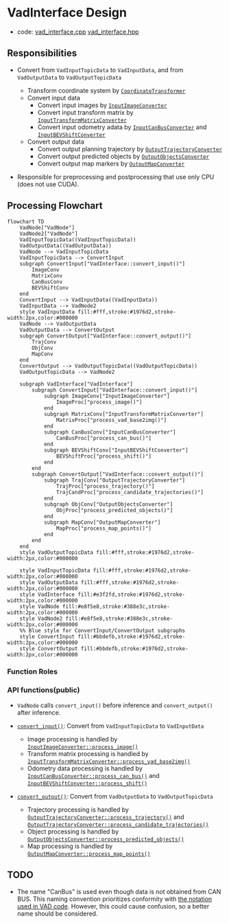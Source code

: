 # VadInterface Design

- code: [vad_interface.cpp](../lib/vad_interface.cpp) [vad_interface.hpp](../include/autoware/tensorrt_vad/vad_interface.hpp)

## Responsibilities

-  Convert from `VadInputTopicData` to `VadInputData`, and from `VadOutputData` to `VadOutputTopicData`
   - Transform coordinate system by [`CoordinateTransformer`](../include/autoware/tensorrt_vad/coordinate_transformer.hpp)
   - Convert input data
     - Convert input images by [`InputImageConverter`](../include/autoware/tensorrt_vad/input_converter/image_converter.hpp)
     - Convert input transform matrix by [`InputTransformMatrixConverter`](../include/autoware/tensorrt_vad/input_converter/transform_matrix_converter.hpp)
     - Convert input odometry adata by [`InputCanBusConverter`](../include/autoware/tensorrt_vad/input_converter/can_bus_converter.hpp) and [`InputBEVShiftConverter`](../include/autoware/tensorrt_vad/input_converter/bev_shift_converter.hpp)
   - Convert output data
     - Convert output planning trajectory by [`OutputTrajectoryConverter`](../include/autoware/tensorrt_vad/output_converter/trajectory_converter.hpp)
     - Convert output predicted objects by [`OutputObjectsConverter`](../include/autoware/tensorrt_vad/output_converter/objects_converter.hpp)
     - Convert output map markers by [`OutputMapConverter`](../include/autoware/tensorrt_vad/output_converter/map_converter.hpp)

- Responsible for preprocessing and postprocessing that use only CPU (does not use CUDA).

## Processing Flowchart

```mermaid
flowchart TD
    VadNode["VadNode"]
    VadNode2["VadNode"]
    VadInputTopicData((VadInputTopicData))
    VadOutputData((VadOutputData))
    VadNode --> VadInputTopicData
    VadInputTopicData --> ConvertInput
    subgraph ConvertInput["VadInterface::convert_input()"]
        ImageConv
        MatrixConv
        CanBusConv
        BEVShiftConv
    end
    ConvertInput --> VadInputData((VadInputData))
    VadInputData --> VadNode2
    style VadInputData fill:#fff,stroke:#1976d2,stroke-width:2px,color:#000000
    VadNode --> VadOutputData
    VadOutputData --> ConvertOutput
    subgraph ConvertOutput["VadInterface::convert_output()"]
        TrajConv
        ObjConv
        MapConv
    end
    ConvertOutput --> VadOutputTopicData((VadOutputTopicData))
    VadOutputTopicData --> VadNode2

    subgraph VadInterface["VadInterface"]
        subgraph ConvertInput["VadInterface::convert_input()"]
            subgraph ImageConv["InputImageConverter"]
                ImageProc["process_image()"]
            end
            subgraph MatrixConv["InputTransformMatrixConverter"]
                MatrixProc["process_vad_base2img()"]
            end
            subgraph CanBusConv["InputCanBusConverter"]
                CanBusProc["process_can_bus()"]
            end
            subgraph BEVShiftConv["InputBEVShiftConverter"]
                BEVShiftProc["process_shift()"]
            end
        end
        subgraph ConvertOutput["VadInterface::convert_output()"]
            subgraph TrajConv["OutputTrajectoryConverter"]
                TrajProc["process_trajectory()"]
                TrajCandProc["process_candidate_trajectories()"]
            end
            subgraph ObjConv["OutputObjectsConverter"]
                ObjProc["process_predicted_objects()"]
            end
            subgraph MapConv["OutputMapConverter"]
                MapProc["process_map_points()"]
            end
        end
    end
    style VadOutputTopicData fill:#fff,stroke:#1976d2,stroke-width:2px,color:#000000

    style VadInputTopicData fill:#fff,stroke:#1976d2,stroke-width:2px,color:#000000
    style VadOutputData fill:#fff,stroke:#1976d2,stroke-width:2px,color:#000000
    style VadInterface fill:#e3f2fd,stroke:#1976d2,stroke-width:2px,color:#000000
    style VadNode fill:#e8f5e8,stroke:#388e3c,stroke-width:2px,color:#000000
    style VadNode2 fill:#e8f5e8,stroke:#388e3c,stroke-width:2px,color:#000000
    %% Blue style for ConvertInput/ConvertOutput subgraphs
    style ConvertInput fill:#bbdefb,stroke:#1976d2,stroke-width:2px,color:#000000
    style ConvertOutput fill:#bbdefb,stroke:#1976d2,stroke-width:2px,color:#000000
```

### Function Roles

### API functions(public)

- `VadNode` calls `convert_input()` before inference and `convert_output()` after inference.

- [`convert_input()`](../include/autoware/tensorrt_vad/vad_interface.hpp): Convert from `VadInputTopicData` to `VadInputData`
    - Image processing is handled by [`InputImageConverter::process_image()`](../include/autoware/tensorrt_vad/input_converter/image_converter.hpp)
    - Transform matrix processing is handled by [`InputTransformMatrixConverter::process_vad_base2img()`](../include/autoware/tensorrt_vad/input_converter/transform_matrix_converter.hpp)
    - Odometry data processing is handled by [`InputCanBusConverter::process_can_bus()`](../include/autoware/tensorrt_vad/input_converter/can_bus_converter.hpp) and [`InputBEVShiftConverter::process_shift()`](../include/autoware/tensorrt_vad/input_converter/bev_shift_converter.hpp)
- [`convert_output()`](../include/autoware/tensorrt_vad/vad_interface.hpp): Convert from `VadOutputData` to `VadOutputTopicData`
    - Trajectory processing is handled by [`OutputTrajectoryConverter::process_trajectory()`](../include/autoware/tensorrt_vad/output_converter/trajectory_converter.hpp) and [`OutputTrajectoryConverter::process_candidate_trajectories()`](../include/autoware/tensorrt_vad/output_converter/trajectory_converter.hpp)
    - Object processing is handled by [`OutputObjectsConverter::process_predicted_objects()`](../include/autoware/tensorrt_vad/output_converter/objects_converter.hpp)
    - Map processing is handled by [`OutputMapConverter::process_map_points()`](../include/autoware/tensorrt_vad/output_converter/map_converter.hpp)

## TODO

- The name "CanBus" is used even though data is not obtained from CAN BUS. This naming convention prioritizes conformity with [the notation used in VAD code](https://github.com/hustvl/VAD/blob/36047b6b5985e01832d8a2ecb0355d7f3c753ee1/projects/mmdet3d_plugin/datasets/nuscenes_vad_dataset.py#L1375-L1382). However, this could cause confusion, so a better name should be considered.
